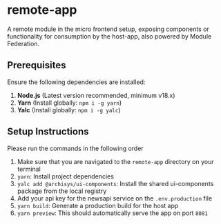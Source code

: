 # remote-app

A remote module in the micro frontend setup, exposing components or functionality for consumption by the host-app, also powered by Module Federation.

## Prerequisites

Ensure the following dependencies are installed:

1.  **Node.js** (Latest version recommended, minimum v18.x)
2.  **Yarn** (Install globally: `npm i -g yarn`)
3.  **Yalc** (Install globally: `npm i -g yalc`)

## Setup Instructions

Please run the commands in the following order

1.  Make sure that you are navigated to the `remote-app` directory on your terminal
2.  `yarn`: Install project dependencies
3.  `yalc add @archisys/ui-components`: Install the shared ui-components package from the local registry
4.  Add your api key for the newsapi service on the `.env.production` file
5.  `yarn build`: Generate a production build for the host app
6.  `yarn preview`: This should automatically serve the app on port `8081`
